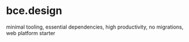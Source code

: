 # bce.design
minimal tooling, essential dependencies, high productivity, no migrations, web platform starter